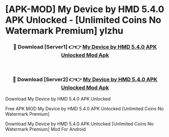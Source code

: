 # [APK-MOD] My Device by HMD 5.4.0 APK Unlocked - [Unlimited Coins No Watermark Premium] ylzhu



<div align="center">
<h3>🔴 Download [Server1] 👉👉 <a href="https://momento.my/?title=My_Device_by_HMD_5.4.0_APK_Unlocked">My Device by HMD 5.4.0 APK Unlocked Mod Apk</a></h3><br>

<h3>🔴 Download [Server2] 👉👉 <a href="https://momento.my/?title=My_Device_by_HMD_5.4.0_APK_Unlocked">My Device by HMD 5.4.0 APK Unlocked Mod Apk</a></h3>
</div>



Download My Device by HMD 5.4.0 APK Unlocked 

Free APK MOD My Device by HMD 5.4.0 APK Unlocked [Unlimited Coins No Watermark Premium]

Download My Device by HMD 5.4.0 APK Unlocked [Unlimited Coins No Watermark Premium] Mod For Android
